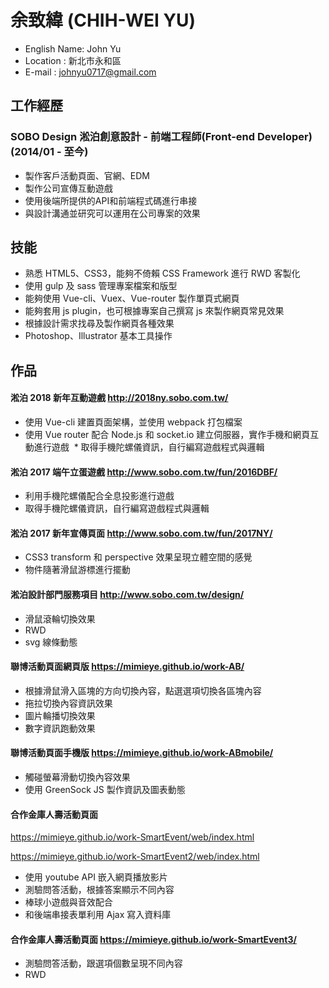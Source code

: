 # 余致緯 (CHIH-WEI YU)

* English Name: John Yu
* Location : 新北市永和區
* E-mail : johnyu0717@gmail.com


## 工作經歷

### SOBO Design 淞泊創意設計 - 前端工程師(Front-end Developer) (2014/01 - 至今)

* 製作客戶活動頁面、官網、EDM
* 製作公司宣傳互動遊戲
* 使用後端所提供的API和前端程式碼進行串接
* 與設計溝通並研究可以運用在公司專案的效果

## 技能

* 熟悉 HTML5、CSS3，能夠不倚賴 CSS Framework 進行 RWD 客製化
* 使用 gulp 及 sass 管理專案檔案和版型
* 能夠使用 Vue-cli、Vuex、Vue-router 製作單頁式網頁
* 能夠套用 js plugin，也可根據專案自己撰寫 js 來製作網頁常見效果
* 根據設計需求找尋及製作網頁各種效果
* Photoshop、Illustrator 基本工具操作



## 作品

####  淞泊 2018 新年互動遊戲 http://2018ny.sobo.com.tw/

  * 使用 Vue-cli 建置頁面架構，並使用 webpack 打包檔案
  * 使用 Vue router 配合 Node.js 和 socket.io 建立伺服器，實作手機和網頁互動進行遊戲
  * 取得手機陀螺儀資訊，自行編寫遊戲程式與邏輯



####  淞泊 2017 端午立蛋遊戲 http://www.sobo.com.tw/fun/2016DBF/

  * 利用手機陀螺儀配合全息投影進行遊戲
  * 取得手機陀螺儀資訊，自行編寫遊戲程式與邏輯



#### 淞泊 2017 新年宣傳頁面 http://www.sobo.com.tw/fun/2017NY/

  * CSS3 transform 和 perspective 效果呈現立體空間的感覺
  * 物件隨著滑鼠游標進行擺動



#### 淞泊設計部門服務項目 http://www.sobo.com.tw/design/

  * 滑鼠滾輪切換效果
  * RWD
  * svg 線條動態



#### 聯博活動頁面網頁版 https://mimieye.github.io/work-AB/

  * 根據滑鼠滑入區塊的方向切換內容，點選選項切換各區塊內容
  * 拖拉切換內容資訊效果
  * 圖片輪播切換效果
  * 數字資訊跑動效果



#### 聯博活動頁面手機版 https://mimieye.github.io/work-ABmobile/

  * 觸碰螢幕滑動切換內容效果
  * 使用 GreenSock JS 製作資訊及圖表動態



#### 合作金庫人壽活動頁面
https://mimieye.github.io/work-SmartEvent/web/index.html

https://mimieye.github.io/work-SmartEvent2/web/index.html

  * 使用 youtube API 嵌入網頁播放影片
  * 測驗問答活動，根據答案顯示不同內容
  * 棒球小遊戲與音效配合
  * 和後端串接表單利用 Ajax 寫入資料庫



#### 合作金庫人壽活動頁面 https://mimieye.github.io/work-SmartEvent3/

  * 測驗問答活動，跟選項個數呈現不同內容
  * RWD
